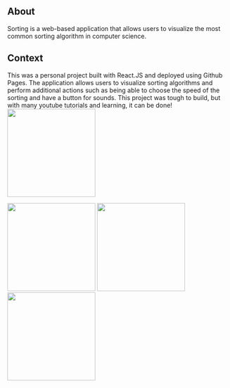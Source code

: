 ## About
Sorting is a web-based application that allows users to visualize the most common sorting algorithm in computer science.

## Context
This was a personal project built with React.JS and deployed using Github Pages. The application allows users to visualize sorting algorithms and perform additional actions such as being able to choose the speed of the sorting and have a button for sounds. This project was tough to build, but with many youtube tutorials and learning, it can be done!
<img 
      src="/public/1sort.png" 
      height=200px 
   />

<img 
      src="/public/2sort.png" 
      height=200px 
   />
   <img 
      src="/public/3sort.png" 
      height=200px 
   />
   <img 
      src="/public/4sort.png" 
      height=200px 
   />
